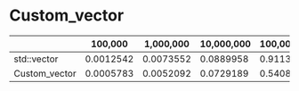 # Custom_vector

|   | 100,000  | 1,000,000   | 10,000,000   |  100,000,000  |
|---|---|---|---|---|
|  std::vector | 0.0012542  | 0.0073552  |  0.0889958   |  0.911318 |
| Custom_vector  |  0.0005783 |   0.0052092 | 0.0729189  | 0.540884  |
